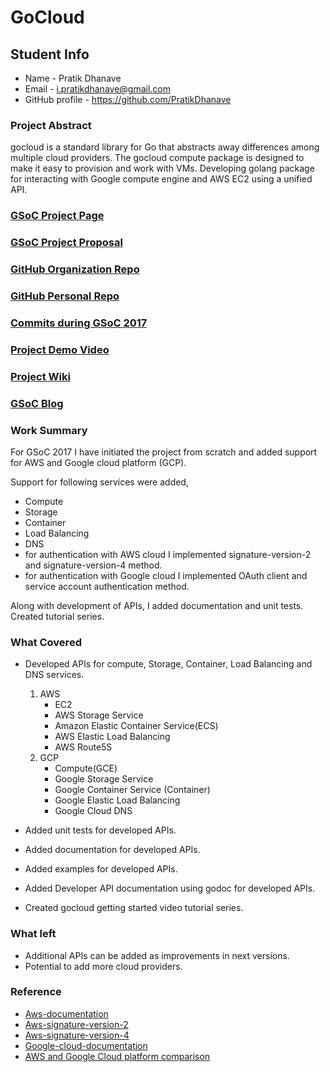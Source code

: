 # GoCloud
## Student Info
* Name - Pratik Dhanave
* Email - i.pratikdhanave@gmail.com
* GitHub profile - https://github.com/PratikDhanave

### Project Abstract
gocloud is a standard library for Go that abstracts away differences among multiple cloud providers. The gocloud compute package is designed to make it easy to provision and work with VMs. Developing golang package for interacting with Google compute engine and AWS EC2 using a unified API.

### [GSoC Project Page](https://summerofcode.withgoogle.com/projects/#5679856277782528)

### [GSoC Project Proposal](https://docs.google.com/document/d/1ZmVHT4vgxPcft7XZj8dInYof51uu32hWEkszuAZUy3E/edit)

### [GitHub Organization Repo](https://github.com/scorelab/gocloud-v2/)

### [GitHub Personal Repo](https://github.com/PratikDhanave/gocloud-v2)

### [Commits during GSoC 2017](https://github.com/scorelab/gocloud-v2/commits/master?author=PratikDhanave)

### [Project Demo Video](https://www.youtube.com/playlist?list=PLOdfztY25UNnxK_0KRRHSngJIyVLDKZxq)

### [Project Wiki](https://github.com/PratikDhanave/gocloud-v2/wiki)

### [GSoC Blog](http://GSoCBlog)

### Work Summary
For GSoC 2017 I have initiated the project from scratch and added support for AWS and Google cloud platform (GCP).

Support for following services were added,
- Compute
- Storage
- Container
- Load Balancing
- DNS
- for authentication with AWS cloud I implemented signature-version-2 and signature-version-4 method.
- for authentication with Google cloud I implemented OAuth client and  service account authentication method.

Along with development of APIs, I added documentation and unit tests.
Created tutorial series.

### What Covered

- Developed APIs for compute, Storage, Container, Load Balancing and DNS services.

	1. AWS
		- EC2
		- AWS Storage Service
		- Amazon Elastic Container Service(ECS) 
		- AWS Elastic Load Balancing
		- AWS Route5S
	2. GCP
		- Compute(GCE)
		- Google Storage Service
		- Google Container Service (Container)
		- Google Elastic Load Balancing
		- Google Cloud DNS

- Added unit tests for developed APIs.
- Added documentation for developed APIs.
- Added examples for developed APIs.
- Added Developer API documentation using godoc for developed APIs.
- Created gocloud getting started video tutorial series.

### What left

- Additional APIs can be added as improvements in next versions.
- Potential to add more cloud providers.

### Reference

- [Aws-documentation](https://aws.amazon.com/documentation/)
- [Aws-signature-version-2](http://docs.aws.amazon.com/general/latest/gr/signature-version-2.html)
- [Aws-signature-version-4](http://docs.aws.amazon.com/general/latest/gr/signature-version-4.html)
- [Google-cloud-documentation](https://cloud.google.com/docs/)
- [AWS and Google Cloud platform comparison](https://cloud.google.com/docs/compare/aws/)


